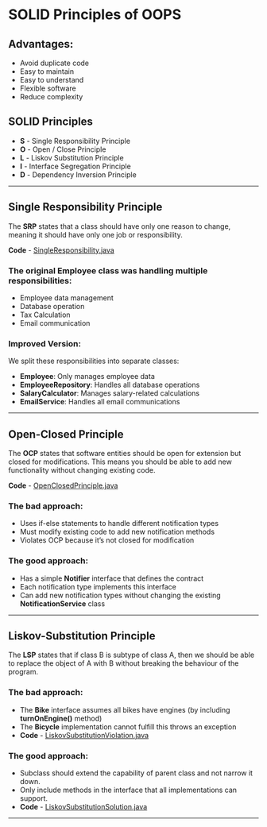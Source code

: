 # SOLID Principles of OOPS

## Advantages:
- Avoid duplicate code
- Easy to maintain
- Easy to understand
- Flexible software
- Reduce complexity

## SOLID Principles
- **S** - Single Responsibility Principle
- **O** - Open / Close Principle
- **L** - Liskov Substitution Principle
- **I** - Interface Segregation Principle
- **D** - Dependency Inversion Principle

---

## Single Responsibility Principle

The **SRP** states that a class should have only one reason to change, meaning it should have only one job or responsibility.

**Code** - [SingleResponsibility.java](https://github.com/aagamjain04/LLD/blob/main/SolidPrinciples/src/SingleResponsibility.java)

### The original Employee class was handling multiple responsibilities:
- Employee data management
- Database operation
- Tax Calculation
- Email communication

### Improved Version:
We split these responsibilities into separate classes:
- **Employee**: Only manages employee data
- **EmployeeRepository**: Handles all database operations
- **SalaryCalculator**: Manages salary-related calculations
- **EmailService**: Handles all email communications

---

## Open-Closed Principle

The **OCP** states that software entities should be open for extension but closed for modifications. This means you should be able to add new functionality without changing existing code.

**Code** - [OpenClosedPrinciple.java](https://github.com/aagamjain04/LLD/blob/main/SolidPrinciples/src/OpenClosedPrinciple.java)

### The bad approach:
- Uses if-else statements to handle different notification types
- Must modify existing code to add new notification methods
- Violates OCP because it’s not closed for modification

### The good approach:
- Has a simple **Notifier** interface that defines the contract
- Each notification type implements this interface
- Can add new notification types without changing the existing **NotificationService** class

---

## Liskov-Substitution Principle

The **LSP** states that if class B is subtype of class A, then we should be able to replace the object of A with B without breaking the behaviour of the program.

### The bad approach:
- The **Bike** interface assumes all bikes have engines (by including **turnOnEngine()** method)
- The **Bicycle** implementation cannot fulfill this throws an exception
- **Code** - [LiskovSubstitutionViolation.java](https://github.com/aagamjain04/LLD/blob/main/SolidPrinciples/src/LiskovSubstitutionViolation.java)

### The good approach:
- Subclass should extend the capability of parent class and not narrow it down.
- Only include methods in the interface that all implementations can support.
- **Code** - [LiskovSubstitutionSolution.java](https://github.com/aagamjain04/LLD/blob/main/SolidPrinciples/src/LiskovSubstitutionSolution.java)


---